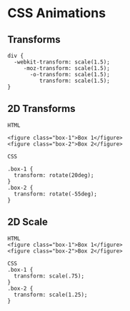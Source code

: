 # CSS Animations

## Transforms

```
div {
  -webkit-transform: scale(1.5);
     -moz-transform: scale(1.5);
       -o-transform: scale(1.5);
          transform: scale(1.5);
}
```

## 2D Transforms

```
HTML

<figure class="box-1">Box 1</figure>
<figure class="box-2">Box 2</figure>

CSS

.box-1 {
  transform: rotate(20deg);
}
.box-2 {
  transform: rotate(-55deg);
}
```

## 2D Scale

```
HTML
<figure class="box-1">Box 1</figure>
<figure class="box-2">Box 2</figure>

CSS
.box-1 {
  transform: scale(.75);
}
.box-2 {
  transform: scale(1.25);
}
```